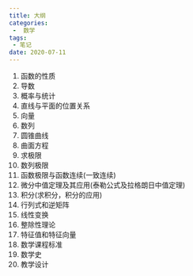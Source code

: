 ```yaml
---
title: 大纲
categories:
 -  数学
tags:
 - 笔记
date: 2020-07-11
---
```


1. 函数的性质
2. 导数
3. 概率与统计
4. 直线与平面的位置关系
5. 向量
6. 数列
7. 圆锥曲线
8. 曲面方程
9. 求极限
10. 数列极限
11. 函数极限与函数连续(一致连续)
12. 微分中值定理及其应用(泰勒公式及拉格朗日中值定理)
13. 积分(求积分，积分的应用)
14. 行列式和逆矩阵
15. 线性变换
16. 整除性理论
17. 特征值和特征向量
18. 数学课程标准
19. 数学史
20. 教学设计
